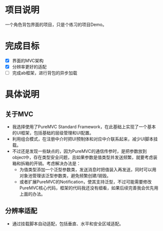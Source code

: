 # 项目说明
一个角色背包界面的项目，只是个练习的项目Demo。
# 完成目标
- [X] 界面的MVC架构
- [X] 分辨率更好的适配
- [ ] 完成ab框架，进行背包的异步加载
  
# 具体说明
## 关于MVC
- 我选择使用了PureMVC Standard Framework，在此基础上实现了一个基本的UI框架，包括基础的层级管理和UI配置。
- 利用组合模式，在注册中介时把UI预制体和对应中介联系起来，减少UI脚本挂载。
- 不过还是发现一些缺点的，因为PureMVC的通信传参时，是把参数放到object中，存在类型安全问题，且如果参数是值类型并发送频繁，就要考虑装箱和拆箱的开销。考虑解决办法是：
  - 为值类型添加一个泛型参数类，发送消息时把值装入再发送，同时可以用对象池管理该泛型参数类，避免频繁创建/销毁。
  - 或者扩展PureMVC的Notification，使其支持泛型，不过可能需要修改PureMVC核心代码，框架的代码我还没有细看，如果后续完善我会优先用上面的办法。
## 分辨率适配
- 通过挂载脚本自动适配，包括垂直、水平和安全区域适配。